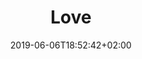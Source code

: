 ---
layout: recipe
date: 2019-06-06T18:52:42+02:00
draft: true    
title:  "Love" # The title of your awesome recipe
image: awesome-recipe-image.jpg # Name of image in recipe bundle
imagecredit: https://placekitten.com/600/800 # URL to image source page, website, or creator
YouTubeID:  # The F2SYDXV1W1w part of https://www.youtube.com/watch?v=F2SYDXV1W1w
authorName: # Name of the recipe/article author
authorURL: # URL of their home website
sourceName: # Name of the source website
sourceURL: # Actual URL of the recipe itself
category: # The type of meal or course your recipe is about. For example: "dinner", "entree", or "dessert".
cuisine: # The region associated with your recipe. For example, "French", Mediterranean", or "American".
tags: # You don't have to have 3, feel free to have 10, 1, or none
  - tag1
  - tag2
  - tag3 
yield: 8
prepTime: 15
cookTime: 45

ingredients:
- 1 16 oz. box of something
- 1 12-ounce can something else
- 3 eggs
- 1/2 cup unsalted butter
- 2 cups cheddar cheese, shredded and divided
- 1 cup mozzarella cheese, shredded
- 2 tablespoons feta cheese, crumbled
- 1 cup provolone cheese, cut into small pieces
- 1/2 cup smoked Gouda cheese, shredded
- 4 teaspoons salt, divided
- 2 teaspoons black pepper

directions:
- Preheat oven to 350˚F/180˚C.
- In a large pot or dutch oven, cook macaroni according to package directions, salting the water with 2 teaspoons of salt. Drain and return to the warm pot.
- Add butter to warm macaroni and mix until melted. Season with the remaining salt and pepper.
- Add 1 cup of cheddar, mozzarella, provolone, Gouda, and feta cheese. Mix well.
- Add eggs and evaporated milk, mix until fully incorporated.
- Transfer to a 9x13-inch baking dish and top with the remaining cheddar cheese.
- Bake in a preheated oven for 40–45 minutes, until the top has nicely browned.
---